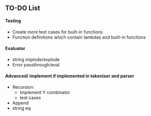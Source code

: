 ## TO-DO List

#### Testing
- Create more test cases for built-in functions
- Function definitions which contain lambdas and built-in functions


#### Evaluator
- string implode/explode
- Error passthrough/eval


#### Advanced/ implement if implemented in tokeniser and parser
- Recursion: 
	- Implement Y combinator
	- test cases
- Append 
- string eq

